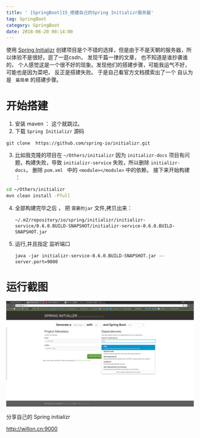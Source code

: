 ```yaml
---
title: ' [SpringBoot]15_搭建自己的Spring Initializr服务器'
tag: SpringBoot
category: SpringBoot
date: 2018-06-20 00:14:00
---
```




使用 [Spring Initializr]( http://start.spring.io)  创建项目是个不错的选择，但是由于不是天朝的服务器，所以体验不是很好。逛了一逛csdn， 发现千篇一律的文章， 也不知道是谁抄袭谁的， 个人感觉这是一个很不好的现象。发现他们的搭建步骤，可能我运气不好，可能也是因为菜吧， 反正是搭建失败。 于是自己看官方文档摸索出了一个 自认为 是 ` 最简单` 的搭建步骤。

#  开始搭建






1. 安装 maven ： 这个就跳过。
2. 下载  `Spring Initializr`  源码
```
git clone  https://github.com/spring-io/initializr.git
```
3. 比如我克隆的项目在  `~/Others/initializr` 
    因为  `initializr-docs` 项目有问题，构建失败，导致 `initializr-service` 失败，所以删除 `initializr-docs`， 删除 `pom.xml ` 中的 `<module></module>` 中的依赖， 接下来开始构建 ：

  ```bash
  cd ~/Others/initializr
  mvn clean install -Pfull
  ```

  

4. 全部构建完毕之后 ， 把 `需要的jar` 文件,拷贝出来：

   ```
   ~/.m2/repository/io/spring/initializr/initializr-service/0.6.0.BUILD-SNAPSHOT/initializr-service-0.6.0.BUILD-SNAPSHOT.jar
   ```

5. 运行,并且指定 监听端口

   ```
   java -jar initializr-service-0.6.0.BUILD-SNAPSHOT.jar --server.port=9000
   ```

   

# 运行截图



![](/images/spring_boot_inititalizr.png)



分享自己的 Spring initializr

http://willon.cn:9000